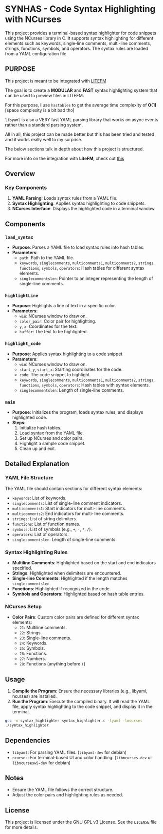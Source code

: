 # SYNHAS - Code Syntax Highlighting with NCurses

This project provides a terminal-based syntax highlighter for code snippets using the NCurses library in C. It supports syntax highlighting for different elements such as keywords, single-line comments, multi-line comments, strings, functions, symbols, and operators. The syntax rules are loaded from a YAML configuration file.

## PURPOSE 

This project is meant to be integrated with [LITEFM](https://github.com/nots1dd/litefm)

The goal is to create a **MODULAR** and **FAST** syntax highlighting system that can be used to preview files in LITEFM.

For this purpose, I use `hastables` to get the average time complexity of **O(1)** [space complexity is a bit bad tho]

`libyaml` is also a VERY fast YAML parsing library that works on async events rather than a standard parsing system.

All in all, this project can be made better but this has been tried and tested and it works really well to my surprise.

The below sections talk in depth about how this project is structured.

For more info on the integration with **LiteFM**, check out [this](https://github.com/nots1dd/litefm/blob/main/README.md)

## Overview

### Key Components

1. **YAML Parsing**: Loads syntax rules from a YAML file.
2. **Syntax Highlighting**: Applies syntax highlighting to code snippets.
3. **NCurses Interface**: Displays the highlighted code in a terminal window.

## Components

### `load_syntax`

- **Purpose**: Parses a YAML file to load syntax rules into hash tables.
- **Parameters**:
  - `path`: Path to the YAML file.
  - `keywords`, `singlecomments`, `multicomments1`, `multicomments2`, `strings`, `functions`, `symbols`, `operators`: Hash tables for different syntax elements.
  - `singlecommentslen`: Pointer to an integer representing the length of single-line comments.

### `highlightLine`

- **Purpose**: Highlights a line of text in a specific color.
- **Parameters**:
  - `win`: NCurses window to draw on.
  - `color_pair`: Color pair for highlighting.
  - `y`, `x`: Coordinates for the text.
  - `buffer`: The text to be highlighted.

### `highlight_code`

- **Purpose**: Applies syntax highlighting to a code snippet.
- **Parameters**:
  - `win`: NCurses window to draw on.
  - `start_y`, `start_x`: Starting coordinates for the code.
  - `code`: The code snippet to highlight.
  - `keywords`, `singlecomments`, `multicomments1`, `multicomments2`, `strings`, `functions`, `symbols`, `operators`: Hash tables with syntax elements.
  - `singlecommentslen`: Length of single-line comments.

### `main`

- **Purpose**: Initializes the program, loads syntax rules, and displays highlighted code.
- **Steps**:
  1. Initialize hash tables.
  2. Load syntax from the YAML file.
  3. Set up NCurses and color pairs.
  4. Highlight a sample code snippet.
  5. Clean up and exit.

## Detailed Explanation

### YAML File Structure

The YAML file should contain sections for different syntax elements:
- `keywords`: List of keywords.
- `singlecomments`: List of single-line comment indicators.
- `multicomments1`: Start indicators for multi-line comments.
- `multicomments2`: End indicators for multi-line comments.
- `strings`: List of string delimiters.
- `functions`: List of function names.
- `symbols`: List of symbols (e.g., `+`, `-`, `*`, `/`).
- `operators`: List of operators.
- `singlecommentslen`: Length of single-line comments.

### Syntax Highlighting Rules

- **Multiline Comments**: Highlighted based on the start and end indicators specified.
- **Strings**: Highlighted when delimiters are encountered.
- **Single-line Comments**: Highlighted if the length matches `singlecommentslen`.
- **Functions**: Highlighted if recognized in the code.
- **Symbols and Operators**: Highlighted based on hash table entries.

### NCurses Setup

- **Color Pairs**: Custom color pairs are defined for different syntax elements:
  - `21`: Multiline comments.
  - `22`: Strings.
  - `23`: Single-line comments.
  - `24`: Keywords.
  - `25`: Symbols.
  - `26`: Functions.
  - `27`: Numbers.
  - `28`: Functions (anything before `(`)

## Usage

1. **Compile the Program**: Ensure the necessary libraries (e.g., libyaml, ncurses) are installed.
2. **Run the Program**: Execute the compiled binary. It will read the YAML file, apply syntax highlighting to the code snippet, and display it in the terminal.

```sh
gcc -o syntax_highlighter syntax_highlighter.c -lyaml -lncurses
./syntax_highlighter
```

## Dependencies

- `libyaml`: For parsing YAML files. (`libyaml-dev` for debian)
- `ncurses`: For terminal-based UI and color handling. (`libncurses-dev` or `libncursesw5-dev` for debian)

## Notes

- Ensure the YAML file follows the correct structure.
- Adjust the color pairs and highlighting rules as needed.

## License

This project is licensed under the GNU GPL v3 License. See the `LICENSE` file for more details.
